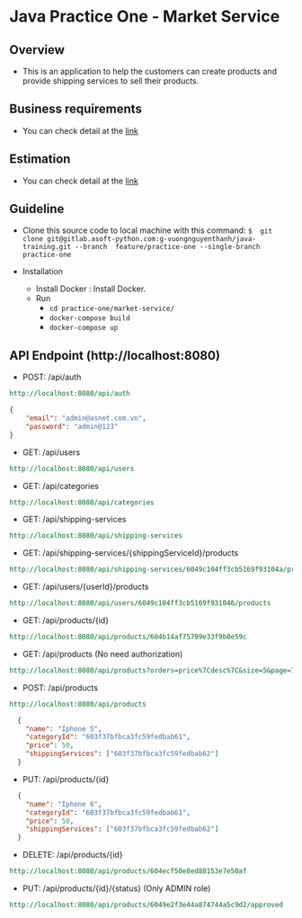 # Java Practice One - Market Service

## Overview

- This is an application to help the customers can create products and provide shipping services to sell their products.

## Business requirements

- You can check detail at the [link](https://docs.google.com/document/d/1PugQqlT_BNn_Je1lk2KtSrJEtzovBS8e4alvivGiKtw/edit?usp=sharing)

## Estimation

- You can check detail at the [link](https://docs.google.com/document/d/1_lp6VxyyRy67iKn8tDsRKAVINPPs-_Ty9lWYkoi0fSs/edit?usp=sharing)
## Guideline

* Clone this source code to local machine with this command:
`$  git clone git@gitlab.asoft-python.com:g-vuongnguyenthanh/java-training.git --branch  feature/practice-one --single-branch practice-one`

* Installation
  * Install Docker : Install Docker.
  * Run
    - `cd practice-one/market-service/`
    - `docker-compose build`
    - `docker-compose up`

## API Endpoint (http://localhost:8080)
- POST: /api/auth
```rest
http://localhost:8080/api/auth
```
```json
{
    "email": "admin@asnet.com.vn",
    "password": "admin@123"
}
```
- GET: /api/users
```rest
http://localhost:8080/api/users
```
- GET: /api/categories
```rest
http://localhost:8080/api/categories
```
- GET: /api/shipping-services
```rest
http://localhost:8080/api/shipping-services
```
- GET: /api/shipping-services/{shippingServiceId}/products
```rest
http://localhost:8080/api/shipping-services/6049c104ff3cb5169f93104a/products?status=pending
```
- GET: /api/users/{userId}/products
```rest
http://localhost:8080/api/users/6049c104ff3cb5169f931046/products
```
- GET: /api/products/{id}
```rest
http://localhost:8080/api/products/604b14af75799e33f9b8e59c
```
- GET: /api/products (No need authorization)
```rest
http://localhost:8080/api/products?orders=price%7Cdesc%7C&size=5&page=1&filterAnd=price%7Cgt%7C100%7C%26price%7Clt200%7C
```

- POST: /api/products
```rest
http://localhost:8080/api/products
```
```json
  {
    "name": "Iphone 5",
    "categoryId": "603f37bfbca3fc59fedbab61",
    "price": 50,
    "shippingServices": ["603f37bfbca3fc59fedbab62"]
  }
```
- PUT: /api/products/{id}
```json
  {
    "name": "Iphone 6",
    "categoryId": "603f37bfbca3fc59fedbab61",
    "price": 50,
    "shippingServices": ["603f37bfbca3fc59fedbab62"]
  }
```
- DELETE: /api/products/{id}
```rest
http://localhost:8080/api/products/604ecf50e8ed88153e7e50af
```
- PUT: /api/products/{id}/{status} (Only ADMIN role)
```rest
http://localhost:8080/api/products/6049e2f3e44a874744a5c9d2/approved
```
